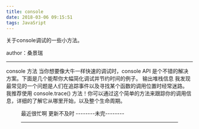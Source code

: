 ```yaml
---
title: console
date: 2018-03-06 09:15:51
tags: JavaSript
---
```


关于console调试的一些小方法。

author：桑景瑞
<!-- more -->
---
console 方法
当你想要像大牛一样快速的调试时，console API 是个不错的解决方案。下面是几个能帮你大幅简化调试并节约时间的例子。
输出堆栈信息
我发现最常见的一个问题是人们在追踪事件以及寻找某个函数的调用位置时经常迷路。
我推荐使用 console.trace() 方法！你可以通过这个简单的方法来跟踪你的调用信息，详细的了解它从哪里开始，以及整个生命周期。
<figure name="7856" id="7856"> <canvas width="75" height="47"></canvas> 

最近很忙啊 更新不及时
--------未完--------

---
